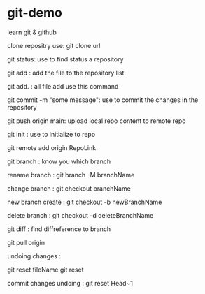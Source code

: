 # git-demo
learn git &amp; github 

clone repositry use:
git clone url

git status: 
use to find status a repository

git add <file name>:
add the file to the repository list 

git add. : 
all file add use this command

git commit -m "some message":
use to commit the changes in the repository

git push origin main:
upload local repo content to remote repo 

git init : 
use to initialize to repo 

git remote add origin RepoLink 


git branch : know you which branch 


rename branch : git branch -M branchName

change branch : git checkout branchName

new branch create  : git checkout -b newBranchName

delete branch : git checkout -d deleteBranchName

git diff <branch name> : find diffreference to branch

git pull origin <branch name> 


undoing changes :

git reset fileName
git reset

commit changes undoing : 
git reset Head~1